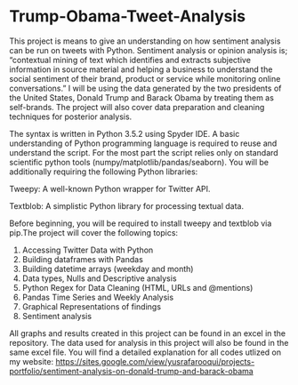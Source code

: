 # Trump-Obama-Tweet-Analysis
This project is means to give an understanding on how sentiment analysis can be run on tweets with Python. Sentiment analysis or opinion analysis is; “contextual mining of text which identifies and extracts subjective information in source material and helping a business to understand the social sentiment of their brand, product or service while monitoring online conversations.” I will be using the data generated by the two presidents of the United States, Donald Trump and Barack Obama by treating them as self-brands. The project will also cover data preparation and cleaning techniques for posterior analysis. 

The syntax is written in Python 3.5.2 using Spyder IDE. A basic understanding of Python programming language is required to reuse and understand the script. For the most part the script relies only on standard scientific python tools (numpy/matplotlib/pandas/seaborn). You will be additionally requiring the following Python libraries:

Tweepy: A well-known Python wrapper for Twitter API.

Textblob: A simplistic Python library for processing textual data. 

Before beginning, you will be required to install tweepy and textblob via pip.The project will cover the following topics:
1. Accessing Twitter Data with Python
2. Building dataframes with Pandas
3. Building datetime arrays (weekday and month)
4. Data types, Nulls and Descriptive analysis
5. Python Regex for Data Cleaning (HTML, URLs and @mentions)
6. Pandas Time Series and Weekly Analysis
7. Graphical Representations of findings
8. Sentiment analysis

All graphs and results created in this project can be found in an excel in the repository. The data used for analysis in this project will also be found in the same excel file. You will find a detailed explanation for all codes utlized on my website:
https://sites.google.com/view/yusrafarooqui/projects-portfolio/sentiment-analysis-on-donald-trump-and-barack-obama
